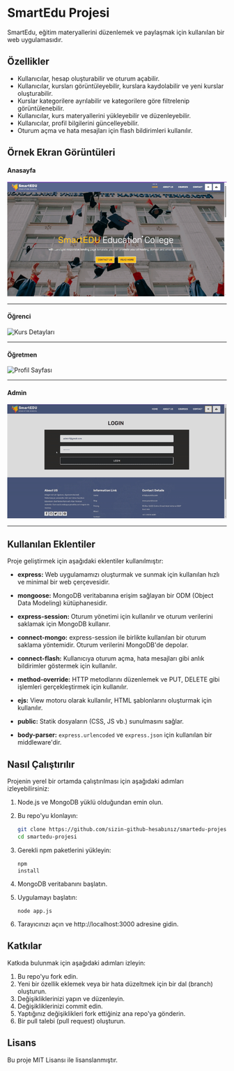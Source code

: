 # SmartEdu Projesi

SmartEdu, eğitim materyallerini düzenlemek ve paylaşmak için kullanılan bir web uygulamasıdır.

## Özellikler

- Kullanıcılar, hesap oluşturabilir ve oturum açabilir.
- Kullanıcılar, kursları görüntüleyebilir, kurslara kaydolabilir ve yeni kurslar oluşturabilir.
- Kurslar kategorilere ayrılabilir ve kategorilere göre filtrelenip görüntülenebilir.
- Kullanıcılar, kurs materyallerini yükleyebilir ve düzenleyebilir.
- Kullanıcılar, profil bilgilerini güncelleyebilir.
- Oturum açma ve hata mesajları için flash bildirimleri kullanılır.

## Örnek Ekran Görüntüleri

#### Anasayfa
![Anasayfa](/public/screenshots/home-menu-gif.gif)
<hr>

#### Öğrenci
![Kurs Detayları](/public/screenshots/student-gif.gif)
<hr>

#### Öğretmen
![Profil Sayfası](/public/screenshots/teacher-gif.gif)
<hr>

#### Admin
![Profil Sayfası](/public/screenshots/admin-gif.gif)
<hr>

## Kullanılan Eklentiler

Proje geliştirmek için aşağıdaki eklentiler kullanılmıştır:

- **express:** Web uygulamamızı oluşturmak ve sunmak için kullanılan hızlı ve minimal bir web çerçevesidir.

- **mongoose:** MongoDB veritabanına erişim sağlayan bir ODM (Object Data Modeling) kütüphanesidir.

- **express-session:** Oturum yönetimi için kullanılır ve oturum verilerini saklamak için MongoDB kullanır.

- **connect-mongo:** express-session ile birlikte kullanılan bir oturum saklama yöntemidir. Oturum verilerini MongoDB'de depolar.

- **connect-flash:** Kullanıcıya oturum açma, hata mesajları gibi anlık bildirimler göstermek için kullanılır.

- **method-override:** HTTP metodlarını düzenlemek ve PUT, DELETE gibi işlemleri gerçekleştirmek için kullanılır.

- **ejs:** View motoru olarak kullanılır, HTML şablonlarını oluşturmak için kullanılır.

- **public:** Statik dosyaların (CSS, JS vb.) sunulmasını sağlar.

- **body-parser:** `express.urlencoded` ve `express.json` için kullanılan bir middleware'dir.


## Nasıl Çalıştırılır

Projenin yerel bir ortamda çalıştırılması için aşağıdaki adımları izleyebilirsiniz:

1. Node.js ve MongoDB yüklü olduğundan emin olun.

2. Bu repo'yu klonlayın:

   ```bash
   git clone https://github.com/sizin-github-hesabınız/smartedu-projesi.git
   cd smartedu-projesi

3. Gerekli npm paketlerini yükleyin:
    ```npm
    npm 
    install

4. MongoDB veritabanını başlatın.

5. Uygulamayı başlatın:
    ```node
    node app.js
    ```

6. Tarayıcınızı açın ve http://localhost:3000 adresine gidin.


## Katkılar

Katkıda bulunmak için aşağıdaki adımları izleyin:

1. Bu repo'yu fork edin.
2. Yeni bir özellik eklemek veya bir hata düzeltmek için bir dal      (branch) oluşturun.
3. Değişikliklerinizi yapın ve düzenleyin.
4. Değişikliklerinizi commit edin.
5. Yaptığınız değişiklikleri fork ettiğiniz ana repo'ya gönderin.
6. Bir pull talebi (pull request) oluşturun.

## Lisans

Bu proje MIT Lisansı ile lisanslanmıştır.